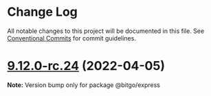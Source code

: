 # Change Log

All notable changes to this project will be documented in this file.
See [Conventional Commits](https://conventionalcommits.org) for commit guidelines.

# [9.12.0-rc.24](https://github.com/BitGo/BitGoJS/compare/@bitgo/express@9.12.0-rc.22...@bitgo/express@9.12.0-rc.24) (2022-04-05)

**Note:** Version bump only for package @bitgo/express
